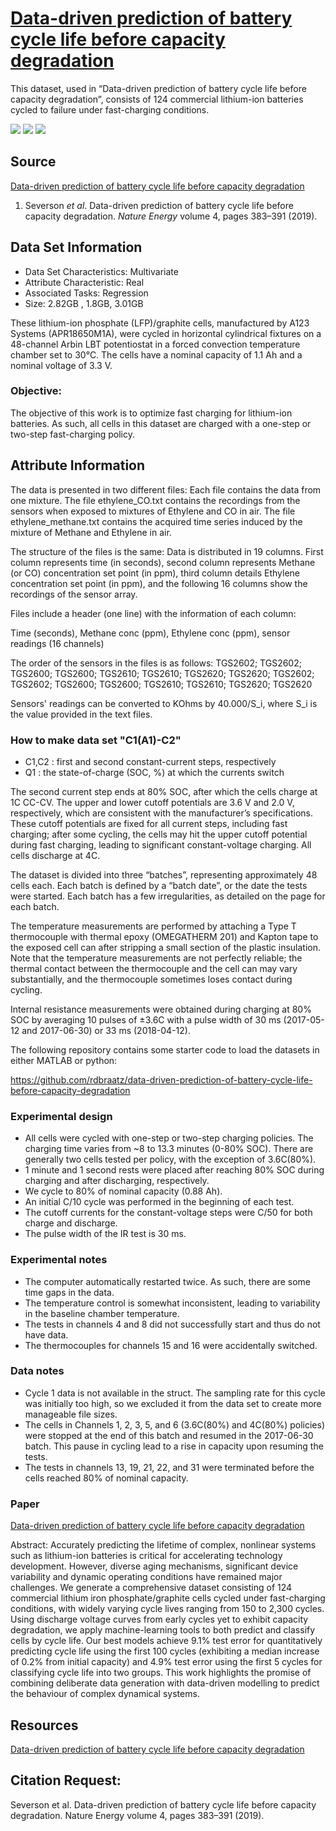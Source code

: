 # [Data-driven prediction of battery cycle life before capacity degradation](https://data.matr.io/1/)
This dataset, used in “Data-driven prediction of battery cycle life before capacity degradation”, consists of 124 commercial lithium-ion batteries cycled to failure under fast-charging conditions.

![](<https://img.shields.io/badge/sector-battery-ff69b4.svg>)  ![](https://img.shields.io/badge/time--series-yes-blue.svg) ![](<https://img.shields.io/badge/simulation-no-red.svg>)  

## Source
[Data-driven prediction of battery cycle life before capacity degradation](https://data.matr.io/1/projects/5c48dd2bc625d700019f3204)
1. Severson *et al*. Data-driven prediction of battery cycle life before capacity degradation. *Nature Energy* volume 4, pages 383–391 (2019).
## Data Set Information

- Data Set Characteristics: Multivariate
- Attribute Characteristic: Real
- Associated Tasks: Regression
- Size: 2.82GB , 1.8GB, 3.01GB

 These lithium-ion phosphate (LFP)/graphite cells, manufactured by A123 Systems (APR18650M1A), were cycled in horizontal cylindrical fixtures on a 48-channel Arbin LBT potentiostat in a forced convection temperature chamber set to 30°C. The cells have a nominal capacity of 1.1 Ah and a nominal voltage of 3.3 V.

### Objective:
The objective of this work is to optimize fast charging for lithium-ion batteries. As such, all cells in this dataset are charged with a one-step or two-step fast-charging policy. 

## Attribute Information
The data is presented in two different files: Each file contains the data from one mixture. The file ethylene_CO.txt contains the recordings from the sensors when exposed to mixtures of Ethylene and CO in air. The file ethylene_methane.txt contains the acquired time series induced by the mixture of Methane and Ethylene in air.

The structure of the files is the same: Data is distributed in 19 columns. First column represents time (in seconds), second column represents Methane (or CO) concentration set point (in ppm), third column details Ethylene concentration set point (in ppm), and the following 16 columns show the recordings of the sensor array.

Files include a header (one line) with the information of each column:

Time (seconds), Methane conc (ppm), Ethylene conc (ppm), sensor readings (16 channels)

The order of the sensors in the files is as follows:
TGS2602; TGS2602; TGS2600; TGS2600; TGS2610; TGS2610; TGS2620; TGS2620; TGS2602; TGS2602; TGS2600; TGS2600; TGS2610; TGS2610; TGS2620; TGS2620

Sensors' readings can be converted to KOhms by 40.000/S_i, where S_i is the value provided in the text files.

### How to make data set "C1(A1)-C2"
- C1,C2 : first and second constant-current steps, respectively
- Q1 : the state-of-charge (SOC, %) at which the currents switch

The second current step ends at 80% SOC, after which the cells charge at 1C CC-CV. The upper and lower cutoff potentials are 3.6 V and 2.0 V, respectively, which are consistent with the manufacturer’s specifications. These cutoff potentials are fixed for all current steps, including fast charging; after some cycling, the cells may hit the upper cutoff potential during fast charging, leading to significant constant-voltage charging. All cells discharge at 4C.

The dataset is divided into three “batches”, representing approximately 48 cells each. Each batch is defined by a “batch date”, or the date the tests were started. Each batch has a few irregularities, as detailed on the page for each batch.

The temperature measurements are performed by attaching a Type T thermocouple with thermal epoxy (OMEGATHERM 201) and Kapton tape to the exposed cell can after stripping a small section of the plastic insulation. Note that the temperature measurements are not perfectly reliable; the thermal contact between the thermocouple and the cell can may vary substantially, and the thermocouple sometimes loses contact during cycling.

Internal resistance measurements were obtained during charging at 80% SOC by averaging 10 pulses of ±3.6C with a pulse width of 30 ms (2017-05-12 and 2017-06-30) or 33 ms (2018-04-12).

The following repository contains some starter code to load the datasets in either MATLAB or python:

<https://github.com/rdbraatz/data-driven-prediction-of-battery-cycle-life-before-capacity-degradation>

### Experimental design

- All cells were cycled with one-step or two-step charging policies. The charging time varies from ~8 to 13.3 minutes (0-80% SOC). There are generally two cells tested per policy, with the exception of 3.6C(80%).
- 1 minute and 1 second rests were placed after reaching 80% SOC during charging and after discharging, respectively.
- We cycle to 80% of nominal capacity (0.88 Ah).
- An initial C/10 cycle was performed in the beginning of each test.
- The cutoff currents for the constant-voltage steps were C/50 for both charge and discharge.
- The pulse width of the IR test is 30 ms.

### Experimental notes

- The computer automatically restarted twice. As such, there are some time gaps in the data.
- The temperature control is somewhat inconsistent, leading to variability in the baseline chamber temperature.
- The tests in channels 4 and 8 did not successfully start and thus do not have data.
- The thermocouples for channels 15 and 16 were accidentally switched.

### Data notes

- Cycle 1 data is not available in the struct. The sampling rate for this cycle was initially too high, so we excluded it from the data set to create more manageable file sizes.
- The cells in Channels 1, 2, 3, 5, and 6 (3.6C(80%) and 4C(80%) policies) were stopped at the end of this batch and resumed in the 2017-06-30 batch. This pause in cycling lead to a rise in capacity upon resuming the tests.
- The tests in channels 13, 19, 21, 22, and 31 were terminated before the cells reached 80% of nominal capacity.

### Paper

[Data-driven prediction of battery cycle life before capacity degradation](https://www.nature.com/articles/s41560-019-0356-8)

Abstract: Accurately predicting the lifetime of complex, nonlinear systems such as lithium-ion batteries is critical for accelerating technology development. However, diverse aging mechanisms, significant device variability and dynamic operating conditions have remained major challenges. We generate a comprehensive dataset consisting of 124 commercial lithium iron phosphate/graphite cells cycled under fast-charging conditions, with widely varying cycle lives ranging from 150 to 2,300 cycles. Using discharge voltage curves from early cycles yet to exhibit capacity degradation, we apply machine-learning tools to both predict and classify cells by cycle life. Our best models achieve 9.1% test error for quantitatively predicting cycle life using the first 100 cycles (exhibiting a median increase of 0.2% from initial capacity) and 4.9% test error using the first 5 cycles for classifying cycle life into two groups. This work highlights the promise of combining deliberate data generation with data-driven modelling to predict the behaviour of complex dynamical systems.

## Resources 
[Data-driven prediction of battery cycle life before capacity degradation](https://data.matr.io/1/)
## Citation Request: 
Severson et al. Data-driven prediction of battery cycle life before capacity degradation. Nature Energy volume 4, pages 383–391 (2019).
